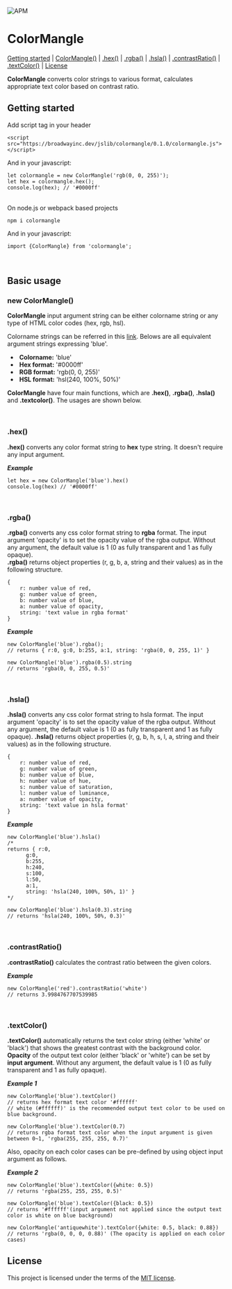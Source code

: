 <img alt="APM" src="https://img.shields.io/apm/l/vim-mode">

# ColorMangle <br />

[Getting started](#getting-started) | [ColorMangle()](#new-ColorMangle) | [.hex()](#hex) | [.rgba()](#rgba) | [.hsla()](#hsla) | [.contrastRatio()](#contrastRatio) | [.textColor()](#textColor) | [License](#license) </br> 

**ColorMangle** converts color strings to various format,
calculates appropriate text color based on contrast ratio. 
<br />
## Getting started
Add script tag in your header
```
<script src="https://broadwayinc.dev/jslib/colormangle/0.1.0/colormangle.js"></script>
```
And in your javascript:
```
let colormangle = new ColorMangle('rgb(0, 0, 255)');
let hex = colormangle.hex();
console.log(hex); // '#0000ff'
```
<br />
On node.js or webpack based projects

```
npm i colormangle
```
And in your javascript:
```
import {ColorMangle} from 'colormangle';
```
<br />

## Basic usage

### new ColorMangle()

**ColorMangle** input argument string can be either colorname string or any type of HTML color codes (hex, rgb, hsl).

Colorname strings can be referred in this [link](https://www.w3schools.com/colors/colors_names.asp). Belows are all equivalent argument strings expressing 'blue'. 
- ​	**Colorname:** 'blue'
- ​	**Hex format:** '#0000ff' 
- ​	**RGB format:** 'rgb(0, 0, 255)' 
- ​	**HSL format:** 'hsl(240, 100%, 50%)'

**ColorMangle** have four main functions, which are **.hex()**, **.rgba()**, **.hsla()** and **.textcolor()**. The usages are shown below.

<br />

### .hex()

**.hex()** converts any color format string to **hex** type string. It doesn't require any input argument.

**_Example_**

```
let hex = new ColorMangle('blue').hex()
console.log(hex) // '#0000ff' 
```

<br />

### .rgba()

**.rgba()** converts any css color format string to **rgba** format. The input argument 'opacity' is to set the opacity value of the rgba output. Without any argument, the default value is 1 (0 as fully transparent and 1 as fully opaque).
<br />**.rgba()** returns object properties (r, g, b, a, string and their values) as in the following structure.

```
{
    r: number value of red,
    g: number value of green,
    b: number value of blue,
    a: number value of opacity,
    string: 'text value in rgba format'
}
```

**_Example_**

```
new ColorMangle('blue').rgba(); 
// returns { r:0, g:0, b:255, a:1, string: 'rgba(0, 0, 255, 1)' }

new ColorMangle('blue').rgba(0.5).string 
// returns 'rgba(0, 0, 255, 0.5)'
```

<br />

### .hsla()

**.hsla()** converts any css color format string to hsla format. The input argument 'opacity' is to set the opacity value of the rgba output. Without any argument, the default value is 1 (0 as fully transparent and 1 as fully opaque). **.hsla()** returns object properties (r, g, b, h, s, l, a, string and their values) as in the following structure.

```
{
    r: number value of red,
    g: number value of green,
    b: number value of blue,
    h: number value of hue,
    s: number value of saturation,
    l: number value of luminance,
    a: number value of opacity,
    string: 'text value in hsla format'
}
```
**_Example_**

```
new ColorMangle('blue').hsla()
/*
returns { r:0, 
	  g:0, 
	  b:255, 
	  h:240,
	  s:100,
	  l:50,
	  a:1, 
	  string: 'hsla(240, 100%, 50%, 1)' }
*/

new ColorMangle('blue').hsla(0.3).string
// returns 'hsla(240, 100%, 50%, 0.3)'
```
<br />

### .contrastRatio()
**.contrastRatio()** calculates the contrast ratio between the given colors.

**_Example_**
```
new ColorMangle('red').contrastRatio('white')
// returns 3.9984767707539985 
```
<br />

### .textColor()

**.textColor()** automatically returns the text color string (either 'white' or 'black') that shows the greatest contrast with the background color. **Opacity** of the output text color (either 'black' or 'white') can be set by **input argument**. Without any argument, the default value is 1 (0 as fully transparent and 1 as fully opaque).

**_Example 1_**

```
new ColorMangle('blue').textColor()
// returns hex format text color '#ffffff' 
// white (#ffffff)' is the recommended output text color to be used on blue background.

new ColorMangle('blue').textColor(0.7) 
// returns rgba format text color when the input argument is given between 0~1, 'rgba(255, 255, 255, 0.7)'
```

Also, opacity on each color cases can be pre-defined by using object input argument as follows.

**_Example 2_**

```
new ColorMangle('blue').textColor({white: 0.5})
// returns 'rgba(255, 255, 255, 0.5)'

new ColorMangle('blue').textColor({black: 0.5})
// returns '#ffffff'(input argument not applied since the output text color is white on blue background)

new ColorMangle('antiquewhite').textColor({white: 0.5, black: 0.88})
// returns 'rgba(0, 0, 0, 0.88)' (The opacity is applied on each color cases)
```

## License

This project is licensed under the terms of the [MIT license](https://github.com/broadwayinc/colormangle/blob/main/LICENSE).
